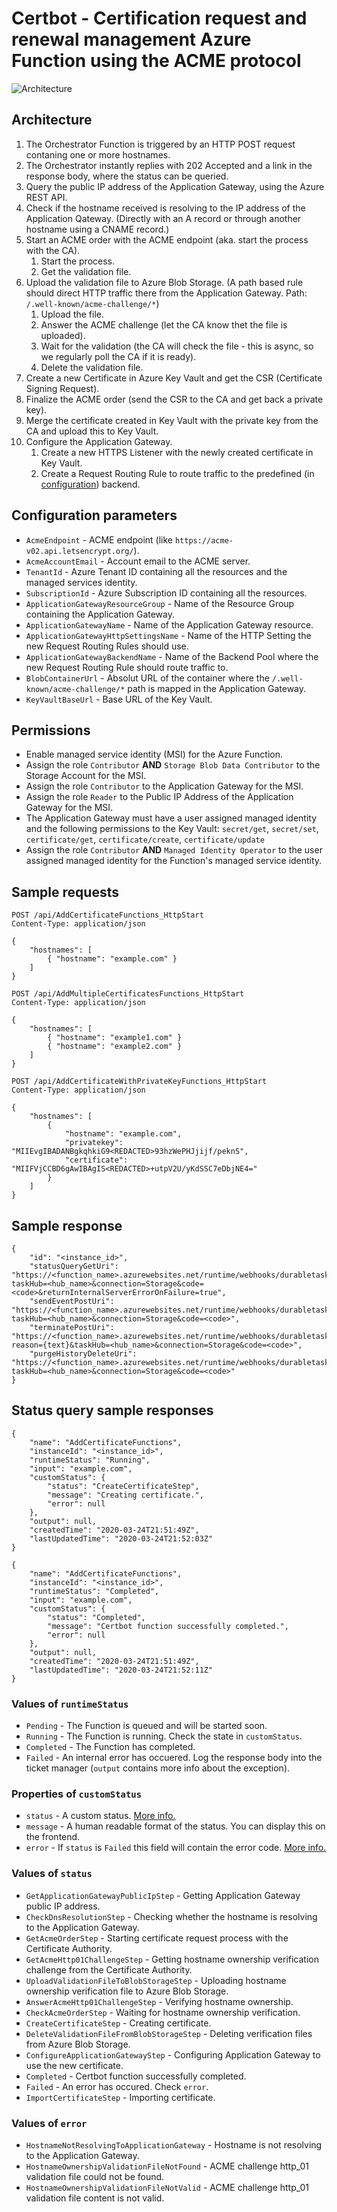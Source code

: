 # Certbot - Certification request and renewal management Azure Function using the ACME protocol

![Architecture](certbot.jpg)

## Architecture

1. The Orchestrator Function is triggered by an HTTP POST request contaning one or more hostnames.
2. The Orchestrator instantly replies with 202 Accepted and a link in the response body, where the status can be queried.
3. Query the public IP address of the Application Gateway, using the Azure REST API.
4. Check if the hostname received is resolving to the IP address of the Application Qateway. (Directly with an A record or through another hostname using a CNAME record.)
5. Start an ACME order with the ACME endpoint (aka. start the process with the CA).
    1. Start the process.
    2. Get the validation file.
6. Upload the validation file to Azure Blob Storage. (A path based rule should direct HTTP traffic there from the Application Gateway. Path: `/.well-known/acme-challenge/*`)
    1. Upload the file.
    2. Answer the ACME challenge (let the CA know thet the file is uploaded).
    3. Wait for the validation (the CA will check the file - this is async, so we regularly poll the CA if it is ready).
    4. Delete the validation file.
7. Create a new Certificate in Azure Key Vault and get the CSR (Certificate Signing Request).
8. Finalize the ACME order (send the CSR to the CA and get back a private key).
9. Merge the certificate created in Key Vault with the private key from the CA and upload this to Key Vault.
10. Configure the Application Gateway.
    1. Create a new HTTPS Listener with the newly created certificate in Key Vault.
    2. Create a Request Routing Rule to route traffic to the predefined (in [configuration](#configuration-parameters)) backend.

## Configuration parameters

- `AcmeEndpoint` - ACME endpoint (like `https://acme-v02.api.letsencrypt.org/`).
- `AcmeAccountEmail` - Account email to the ACME server.
- `TenantId` - Azure Tenant ID containing all the resources and the managed services identity.
- `SubscriptionId` - Azure Subscription ID containing all the resources.
- `ApplicationGatewayResourceGroup` - Name of the Resource Group containing the Application Gateway.
- `ApplicationGatewayName` - Name of the Application Gateway resource.
- `ApplicationGatewayHttpSettingsName` - Name of the HTTP Setting the new Request Routing Rules should use.
- `ApplicationGatewayBackendName` - Name of the Backend Pool where the new Request Routing Rule should route traffic to.
- `BlobContainerUrl` - Absolut URL of the container where the `/.well-known/acme-challenge/*` path is mapped in the Application Gateway.
- `KeyVaultBaseUrl` - Base URL of the Key Vault.

## Permissions

- Enable managed service identity (MSI) for the Azure Function.
- Assign the role `Contributor` **AND** `Storage Blob Data Contributor` to the Storage Account for the MSI.
- Assign the role `Contributor` to the Application Gateway for the MSI.
- Assign the role `Reader` to the Public IP Address of the Application Gateway for the MSI.
- The Application Gateway must have a user assigned managed identity and the following permissions to the Key Vault: `secret/get`, `secret/set`, `certificate/get`, `certificate/create`, `certificate/update`
- Assign the role `Contributor` **AND** `Managed Identity Operator` to the user assigned managed identity for the Function's managed service identity.

## Sample requests

```http
POST /api/AddCertificateFunctions_HttpStart
Content-Type: application/json

{
    "hostnames": [
        { "hostname": "example.com" }
    ]
}
```

```http
POST /api/AddMultipleCertificatesFunctions_HttpStart
Content-Type: application/json

{
    "hostnames": [
        { "hostname": "example1.com" }
        { "hostname": "example2.com" }
    ]
}
```

```http
POST /api/AddCertificateWithPrivateKeyFunctions_HttpStart
Content-Type: application/json

{
    "hostnames": [
        {
            "hostname": "example.com",
            "privatekey": "MIIEvgIBADANBgkqhkiG9<REDACTED>93hzWePHJjijf/peknS",
            "certificate": "MIIFVjCCBD6gAwIBAgIS<REDACTED>+utpV2U/yKdSSC7eDbjNE4="
        }
    ]
}
```

## Sample response

```http
{
    "id": "<instance_id>",
    "statusQueryGetUri": "https://<function_name>.azurewebsites.net/runtime/webhooks/durabletask/instances/<instance_id>?taskHub=<hub_name>&connection=Storage&code=<code>&returnInternalServerErrorOnFailure=true",
    "sendEventPostUri": "https://<function_name>.azurewebsites.net/runtime/webhooks/durabletask/instances/<instance_id>/raiseEvent/{eventName}?taskHub=<hub_name>&connection=Storage&code=<code>",
    "terminatePostUri": "https://<function_name>.azurewebsites.net/runtime/webhooks/durabletask/instances/<instance_id>/terminate?reason={text}&taskHub=<hub_name>&connection=Storage&code=<code>",
    "purgeHistoryDeleteUri": "https://<function_name>.azurewebsites.net/runtime/webhooks/durabletask/instances/<instance_id>?taskHub=<hub_name>&connection=Storage&code=<code>"
}
```

## Status query sample responses

```http
{
    "name": "AddCertificateFunctions",
    "instanceId": "<instance_id>",
    "runtimeStatus": "Running",
    "input": "example.com",
    "customStatus": {
        "status": "CreateCertificateStep",
        "message": "Creating certificate.",
        "error": null
    },
    "output": null,
    "createdTime": "2020-03-24T21:51:49Z",
    "lastUpdatedTime": "2020-03-24T21:52:03Z"
}
```

```http
{
    "name": "AddCertificateFunctions",
    "instanceId": "<instance_id>",
    "runtimeStatus": "Completed",
    "input": "example.com",
    "customStatus": {
        "status": "Completed",
        "message": "Certbot function successfully completed.",
        "error": null
    },
    "output": null,
    "createdTime": "2020-03-24T21:51:49Z",
    "lastUpdatedTime": "2020-03-24T21:52:11Z"
}
```

### Values of `runtimeStatus`

- `Pending` - The Function is queued and will be started soon.
- `Running` - The Function is running. Check the state in `customStatus`.
- `Completed` - The Function has completed.
- `Failed` - An internal error has occuered. Log the response body into the ticket manager (`output` contains more info about the exception).

### Properties of `customStatus`

- `status` - A custom status. [More info.](#values-of-status)
- `message` - A human readable format of the status. You can display this on the frontend.
- `error` - If `status` is `Failed` this field will contain the error code. [More info.](#values-of-error)

### Values of `status`

- `GetApplicationGatewayPublicIpStep` - Getting Application Gateway public IP address.
- `CheckDnsResolutionStep` - Checking whether the hostname is resolving to the Application Gateway.
- `GetAcmeOrderStep` - Starting certificate request process with the Certificate Authority.
- `GetAcmeHttp01ChallengeStep` - Getting hostname ownership verification challenge from the Certificate Authority.
- `UploadValidationFileToBlobStorageStep` - Uploading hostname ownership verification file to Azure Blob Storage.
- `AnswerAcmeHttp01ChallengeStep` - Verifying hostname ownership.
- `CheckAcmeOrderStep` - Waiting for hostname ownership verification.
- `CreateCertificateStep` - Creating certificate.
- `DeleteValidationFileFromBlobStorageStep` - Deleting verification files from Azure Blob Storage.
- `ConfigureApplicationGatewayStep` - Configuring Application Gateway to use the new certificate.
- `Completed` - Certbot function successfully completed.
- `Failed` - An error has occured. Check `error`.
- `ImportCertificateStep` - Importing certificate.

### Values of `error`

- `HostnameNotResolvingToApplicationGateway` - Hostname is not resolving to the Application Gateway.
- `HostnameOwnershipValidationFileNotFound` - ACME challenge http_01 validation file could not be found.
- `HostnameOwnershipValidationFileNotValid` - ACME challenge http_01 validation file content is not valid.
